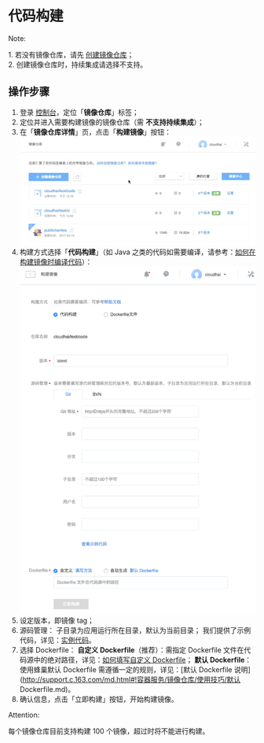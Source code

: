 # 代码构建

<span>Note:</span><div class="alertContent">1. 若没有镜像仓库，请先 [创建镜像仓库](http://support.c.163.com/md.html#!容器服务/镜像仓库/使用指南/创建镜像仓库.md)；<br>2. 创建镜像仓库时，持续集成请选择不支持。</div>

## 操作步骤

1. 登录 [控制台](https://c.163.com/dashboard#/m/mirrorRepo/)，定位「**镜像仓库**」标签；
2. 定位并进入需要构建镜像的镜像仓库（需 **不支持持续集成**）；
3. 在「**镜像仓库详情**」页，点击「**构建镜像**」按钮：
![](../../image/使用指南-构建镜像-代码构建-构建.gif)
4. 构建方式选择「**代码构建**」（如 Java 之类的代码如需要编译，请参考：[如何在构建镜像时编译代码](http://support.c.163.com/md.html#!容器服务/镜像仓库/使用技巧/如何在构建镜像时编译代码.md)）：
![](../../image/使用指南-构建镜像-代码构建-构建.png)
5. 设定版本，即镜像 tag；
6. 源码管理：
子目录为应用运行所在目录，默认为当前目录；
我们提供了示例代码，详见：[实例代码](http://support.c.163.com/md.html#!容器服务/镜像仓库/使用技巧/项目示例.md)。
7. 选择 Dockerfile：
**自定义 Dockerfile**（推荐）：需指定 Dockerfile 文件在代码源中的绝对路径，详见：[如何填写自定义 Dockerfile](http://support.c.163.com/md.html#!容器服务/镜像仓库/使用技巧/自定义Dockerfile填写方法.md)；
**默认 Dockerfile**：使用蜂巢默认 Dockerfile 需遵循一定的规则，详见：[默认 Dockerfile 说明](http://support.c.163.com/md.html#!容器服务/镜像仓库/使用技巧/默认 Dockerfile.md)。
8. 确认信息，点击「立即构建」按钮，开始构建镜像。

<span>Attention:</span><div class="alertContent">每个镜像仓库目前支持构建 100 个镜像，超过时将不能进行构建。</div>